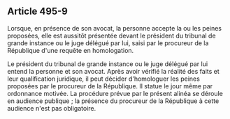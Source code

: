 Article 495-9
----
Lorsque, en présence de son avocat, la personne accepte la ou les peines
proposées, elle est aussitôt présentée devant le président du tribunal de grande
instance ou le juge délégué par lui, saisi par le procureur de la République
d'une requête en homologation.

Le président du tribunal de grande instance ou le juge délégué par lui entend la
personne et son avocat. Après avoir vérifié la réalité des faits et leur
qualification juridique, il peut décider d'homologuer les peines proposées par
le procureur de la République. Il statue le jour même par ordonnance motivée. La
procédure prévue par le présent alinéa se déroule en audience publique ; la
présence du procureur de la République à cette audience n'est pas obligatoire.
